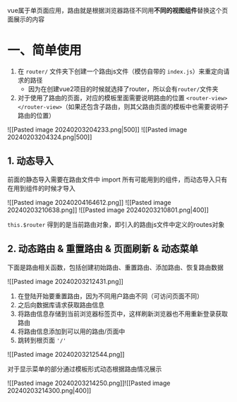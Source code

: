 vue属于单页面应用，路由就是根据浏览器路径不同用**不同的视图组件**替换这个页面展示的内容

# 一、简单使用

1. 在 `router/` 文件夹下创建一个路由js文件（模仿自带的 `index.js`）来重定向请求的路径
	* 因为在创建vue2项目的时候就选择了router，所以会有`router/`文件夹
2. 对于使用了路由的页面，对应的模板里面需要说明路由的位置 `<router-view></router-view>`（如果还包含子路由，则其父路由页面的模板中也需要说明子路由的位置）

![[Pasted image 20240203204233.png|500]]
![[Pasted image 20240203204324.png|500]]

## 1. 动态导入

前面的静态导入需要在路由文件中 import 所有可能用到的组件，而动态导入只有在用到组件的时候才导入


![[Pasted image 20240204164612.png]]
![[Pasted image 20240203210638.png]]
![[Pasted image 20240203210801.png|400]]

`this.$router` 得到的是当前路由对象，即引入的路由js文件中定义的routes对象

## 2. 动态路由 & 重置路由 & 页面刷新 & 动态菜单

下面是路由相关函数，包括创建初始路由、重置路由、添加路由、恢复路由数据

![[Pasted image 20240203212431.png]]

1. 在登陆开始要重置路由，因为不同用户路由不同（可访问页面不同）
2. 之后向数据库请求获取路由信息
3. 将路由信息存储到当前浏览器标签页中，这样刷新浏览器也不用重新登录获取路由
4. 将路由信息添加到可以用的路由/页面中
5. 跳转到根页面 `'/'`

![[Pasted image 20240203212544.png]]

对于显示菜单的部分通过模板形式动态根据路由情况展示

![[Pasted image 20240203214250.png]]![[Pasted image 20240203214300.png|400]]